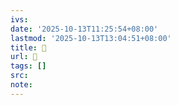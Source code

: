 ```yaml
---
ivs:
date: '2025-10-13T11:25:54+08:00'
lastmod: '2025-10-13T13:04:51+08:00'
title: 󰋋
url: 󰋋
tags: []
src:
note:
---
```

